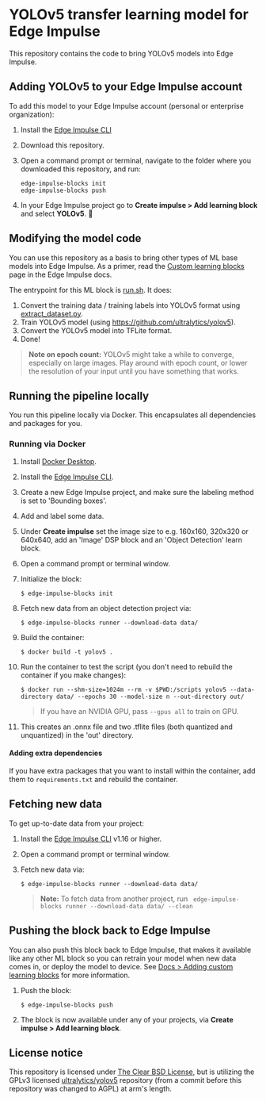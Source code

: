 # YOLOv5 transfer learning model for Edge Impulse

This repository contains the code to bring YOLOv5 models into Edge Impulse.

## Adding YOLOv5 to your Edge Impulse account

To add this model to your Edge Impulse account (personal or enterprise organization):

1. Install the [Edge Impulse CLI](https://docs.edgeimpulse.com/docs/edge-impulse-cli/cli-installation)
2. Download this repository.
3. Open a command prompt or terminal, navigate to the folder where you downloaded this repository, and run:

    ```
    edge-impulse-blocks init
    edge-impulse-blocks push
    ```

4. In your Edge Impulse project go to **Create impulse > Add learning block** and select **YOLOv5**. 🎉

## Modifying the model code

You can use this repository as a basis to bring other types of ML base models into Edge Impulse. As a primer, read the [Custom learning blocks](https://docs.edgeimpulse.com/docs/edge-impulse-studio/learning-blocks/adding-custom-learning-blocks) page in the Edge Impulse docs.

The entrypoint for this ML block is [run.sh](run.sh). It does:

1. Convert the training data / training labels into YOLOv5 format using [extract_dataset.py](extract_dataset.py).
1. Train YOLOv5 model (using https://github.com/ultralytics/yolov5).
1. Convert the YOLOv5 model into TFLite format.
1. Done!

> **Note on epoch count:** YOLOv5 might take a while to converge, especially on large images. Play around with epoch count, or lower the resolution of your input until you have something that works.

## Running the pipeline locally

You run this pipeline locally via Docker. This encapsulates all dependencies and packages for you.

### Running via Docker

1. Install [Docker Desktop](https://www.docker.com/products/docker-desktop/).
2. Install the [Edge Impulse CLI](https://docs.edgeimpulse.com/docs/edge-impulse-cli/cli-installation).
3. Create a new Edge Impulse project, and make sure the labeling method is set to 'Bounding boxes'.
4. Add and label some data.
5. Under **Create impulse** set the image size to e.g. 160x160, 320x320 or 640x640, add an 'Image' DSP block and an 'Object Detection' learn block.
6. Open a command prompt or terminal window.
7. Initialize the block:

    ```
    $ edge-impulse-blocks init
    ```

8. Fetch new data from an object detection project via:

    ```
    $ edge-impulse-blocks runner --download-data data/
    ```

9. Build the container:

    ```
    $ docker build -t yolov5 .
    ```

10. Run the container to test the script (you don't need to rebuild the container if you make changes):

    ```
    $ docker run --shm-size=1024m --rm -v $PWD:/scripts yolov5 --data-directory data/ --epochs 30 --model-size n --out-directory out/
    ```

    > If you have an NVIDIA GPU, pass `--gpus all` to train on GPU.

11. This creates an .onnx file and two .tflite files (both quantized and unquantized) in the 'out' directory.

#### Adding extra dependencies

If you have extra packages that you want to install within the container, add them to `requirements.txt` and rebuild the container.

## Fetching new data

To get up-to-date data from your project:

1. Install the [Edge Impulse CLI](https://docs.edgeimpulse.com/docs/edge-impulse-cli/cli-installation) v1.16 or higher.
2. Open a command prompt or terminal window.
3. Fetch new data via:

    ```
    $ edge-impulse-blocks runner --download-data data/
    ```

    > **Note:** To fetch data from another project, run ` edge-impulse-blocks runner --download-data data/ --clean`

## Pushing the block back to Edge Impulse

You can also push this block back to Edge Impulse, that makes it available like any other ML block so you can retrain your model when new data comes in, or deploy the model to device. See [Docs > Adding custom learning blocks](https://docs.edgeimpulse.com/docs/edge-impulse-studio/organizations/adding-custom-transfer-learning-models) for more information.

1. Push the block:

    ```
    $ edge-impulse-blocks push
    ```

2. The block is now available under any of your projects, via  **Create impulse > Add learning block**.

## License notice

This repository is licensed under [The Clear BSD License](LICENSE), but is utilizing the GPLv3 licensed [ultralytics/yolov5](https://github.com/ultralytics/yolov5) repository (from a commit before this repository was changed to AGPL) at arm's length.
